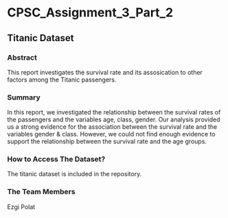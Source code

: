 # CPSC_Assignment_3_Part_2
## Titanic Dataset
### Abstract
This report investigates the survival rate and its assosication to other factors among the Titanic passengers. 

### Summary
In this report, we investigated the relationship between the survival rates of the passengers and the variables age, class, gender. Our analysis provided us a strong evidence for the association between the survival rate and the variables gender & class. However, we could not find enough evidence to support the relationship between the survival rate and the age groups.

### How to Access The Dataset?
The titanic dataset is included in the repository.

### The Team Members
Ezgi Polat
